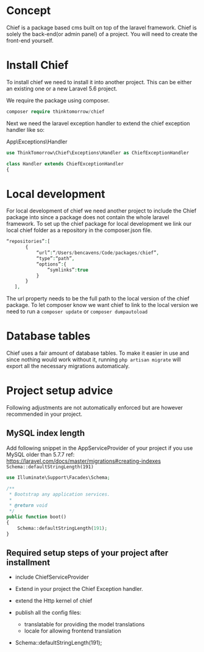 # Concept

Chief is a package based cms built on top of the laravel framework.
Chief is solely the back-end(or admin panel) of a project. You will need to create the front-end yourself.

# Install Chief

To install chief we need to install it into another project.
This can be either an existing one or a new Laravel 5.6 project.

We require the package using composer.
```php
composer require thinktomorrow/chief
```

Next we need the laravel exception handler to extend the chief exception handler like so:

App\Exceptions\Handler
```php
use ThinkTomorrow\Chief\Exceptions\Handler as ChiefExceptionHandler

class Handler extends ChiefExceptionHandler
{
```

# Local development

For local development of chief we need another project to include the Chief package into since a package does not contain the whole laravel framework.
To set up the chief package for local development we link our local chief folder as a repository in the composer.json file.

```php
“repositories”:[
       {
           “url”:“/Users/bencavens/Code/packages/chief”,
           “type”:“path”,
           “options”:{
               “symlinks”:true
           }
       }
   ],
```

The url property needs to be the full path to the local version of the chief package.
To let composer know we want chief to link to the local version we need to run a ```composer update``` or ```composer dumpautoload```

# Database tables

Chief uses a fair amount of database tables. To make it easier in use and since nothing would work without it, running ```php artisan migrate```
will export all the necessary migrations automaticaly.

# Project setup advice
Following adjustments are not automatically enforced but are however recommended in your project.

## MySQL index length
Add following snippet in the AppServiceProvider of your project if you use MySQL older than 5.7.7
ref: https://laravel.com/docs/master/migrations#creating-indexes
`Schema::defaultStringLength(191)`

```php
use Illuminate\Support\Facades\Schema;

/**
 * Bootstrap any application services.
 *
 * @return void
 */
public function boot()
{
    Schema::defaultStringLength(191);
}
```

## Required setup steps of your project after installment
- include ChiefServiceProvider


- Extend in your project the Chief Exception handler.
- extend the Http kernel of chief
- publish all the config files:
    - translatable for providing the model translations
    - locale for allowing frontend translation
- Schema::defaultStringLength(191);
